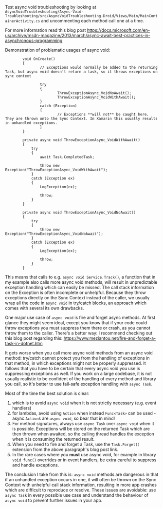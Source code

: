 Test async void troubleshooting by looking at `AsyncVoidTroubleshooting/Async-Void-Troubleshooting/src/AsyncVoidTroubleshooting.Droid/Views/Main/MainContainerActivity.cs` and uncommenting each method call one at a time. 

For more information read this blog post https://docs.microsoft.com/en-us/archive/msdn-magazine/2013/march/async-await-best-practices-in-asynchronous-programming

Demonstration of problematic usages of async void: 
```
        void OnCreate()
        {
                // Exceptions would normally be added to the returning Task, but async void doesn't return a task, so it throws exceptions on sync context
                
                try
                {
                        ThrowExceptionAsync_VoidNoAwait();
                        ThrowExceptionAsync_VoidWithAwait();
                }
                catch (Exception)
                {
                        // Exceptions **will not** be caught here. They are thrown onto the Sync Context. In Xamarin this usually results in unhandled exceptions.
                }
        }

        private async void ThrowExceptionAsync_VoidWithAwait()
        {
            try
            {
                await Task.CompletedTask;

                throw new Exception("ThrowExceptionAsync_VoidWithAwait");
            }
            catch (Exception ex)
            {
                LogException(ex);

                throw;
            }
        }

        private async void ThrowExceptionAsync_VoidNoAwait()
        {
            try
            {
                throw new Exception("ThrowExceptionAsync_VoidNoAwait");
            }
            catch (Exception ex)
            {
                LogException(ex);

                throw;
            }
        }
```

This means that calls to e.g. `async void Service.Track()`, a function that in my example also calls more async void methods, will result in unpredictable exception handling which can easily be missed. The call stack information on the Exception is often incomplete or unhelpful. Because they throw exceptions directly on the Sync Context instead of the caller, we usually wrap all the code in `async void` in try/catch blocks, an approach which comes with several its own drawbacks.

One major use case of `async void` is fire and forget async methods. At first glance they might seem ideal, except you know that if your code could throw exceptions you must suppress them there or crash, as you cannot throw them to the caller. There's a better way: I recommend checking out this blog post regarding this: https://www.meziantou.net/fire-and-forget-a-task-in-dotnet.htm

It gets worse when you call more async void methods from an async void method: try/catch cannot protect you from the handling of exceptions in that method, in which exceptions might not be properly suppressed. It follows that you have to be certain that every async void you use is suppressing exceptions as well. If you work on a large codebase, it is not usually realistic to be confident of the handling of every method and library you call, so it's better to use fail-safe exception handling with `async Task`.

Most of the time the best solution is clear:
1. which is to avoid `async void` when it is not strictly necessary (e.g. event handlers)
2.  for lambdas, avoid using `Action` when instead `Func<Task>` can be used - async `Action`s are `async void`, so bear that in mind! 
3.  For method signatures, always use `async Task` over `async void` when it is possible. Exceptions will be stored on the returned Task which are then thrown when awaited, so the calling thread handles the exception when it is consuming the returned result. 
4.  When you need to fire and forget a Task, use the `Task.Forget()` extension from the above paragraph's blog post link. 
5. In the rare cases where you **must** use async void, for example in library `void func()` overrides or in event handlers, be extra careful to suppress and handle exceptions. 

The conclusion I take from this is: `async void` methods are dangerous in that if an unhandled exception occurs in one, it will often be thrown on the Sync Context with unhelpful call stack information, resulting in more app crashes which are difficult to reproduce or resolve. These issues are avoidable: use `async Task` in every possible use case and understand the behaviour of `async void` to prevent further issues in your app.
